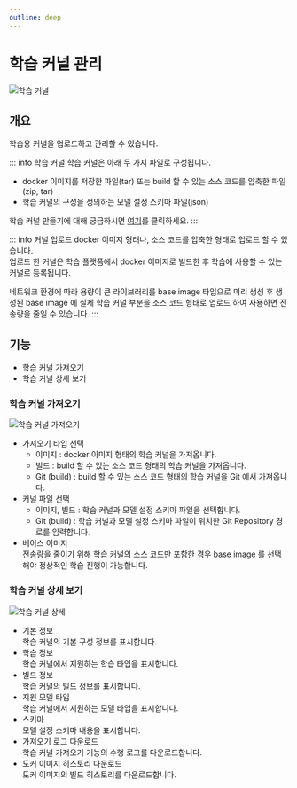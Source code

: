 ```yaml
---
outline: deep
---
```


# 학습 커널 관리

![학습 커널](/ko/tranining-validation/training-training-kernel.png)


## 개요
학습용 커널을 업로드하고 관리할 수 있습니다.

::: info 학습 커널
학습 커널은 아래 두 가지 파일로 구성됩니다.
- docker 이미지를 저장한 파일(tar) 또는 build 할 수 있는 소스 코드를 압축한 파일(zip, tar)
- 학습 커널의 구성을 정의하는 모델 설정 스키마 파일(json)  

학습 커널 만들기에 대해 궁금하시면 [여기](/reference/kernel-overview)를 클릭하세요.
:::

::: info 커널 업로드
docker 이미지 형태나, 소스 코드를 압축한 형태로 업로드 할 수 있습니다.  
업로드 한 커널은 학습 플랫폼에서 docker 이미지로 빌드한 후 학습에 사용할 수 있는 커널로 등록됩니다.

네트워크 환경에 따라 용량이 큰 라이브러리를 base image 타입으로 미리 생성 후 생성된 base image 에 실제 학습 커널 부분을 소스 코드 형태로 업로드 하여 사용하면 전송량을 줄일 수 있습니다.
:::


## 기능
- 학습 커널 가져오기
- 학습 커널 상세 보기

### 학습 커널 가져오기  
![학습 커널 가져오기](/ko/tranining-validation/training-training-kernel-import-training.png)

- 가져오기 타입 선택
  - 이미지 : docker 이미지 형태의 학습 커널을 가져옵니다.
  - 빌드 : build 할 수 있는 소스 코드 형태의 학습 커널을 가져옵니다.
  - Git (build) : build 할 수 있는 소스 코드 형태의 학습 커널을 Git 에서 가져옵니다.
- 커널 파일 선택
  - 이미지, 빌드 : 학습 커널과 모델 설정 스키마 파일을 선택합니다.
  - Git (build) : 학습 커널과 모델 설정 스키마 파일이 위치한 Git Repository 경로를 입력합니다.
- 베이스 이미지  
  전송량을 줄이기 위해 학습 커널의 소스 코드만 포함한 경우 base image 를 선택해야 정상적인 학습 진행이 가능합니다.

### 학습 커널 상세 보기
![학습 커널 상세](/ko/tranining-validation/training-training-kernel-detail.png)

- 기본 정보  
  학습 커널의 기본 구성 정보를 표시합니다.
- 학습 정보  
  학습 커널에서 지원하는 학습 타입을 표시합니다.
- 빌드 정보  
  학습 커널의 빌드 정보를 표시합니다.
- 지원 모델 타입  
  학습 커널에서 지원하는 모델 타입을 표시합니다.
- 스키마  
  모델 설정 스키마 내용을 표시합니다.
- 가져오기 로그 다운로드  
  학습 커널 가져오기 기능의 수행 로그를 다운로드합니다.
- 도커 이미지 히스토리 다운로드  
  도커 이미지의 빌드 히스토리를 다운로드합니다.